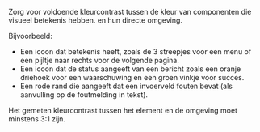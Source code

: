 <!-- @license CC0-1.0 -->

Zorg voor voldoende kleurcontrast tussen de kleur van componenten die visueel betekenis hebben.
en hun directe omgeving.

Bijvoorbeeld:

- Een icoon dat betekenis heeft, zoals de 3 streepjes voor een menu of een pijltje naar rechts voor de volgende pagina.
- Een icoon dat de status aangeeft van een bericht zoals een oranje driehoek voor een waarschuwing en een groen vinkje voor succes.
- Een rode rand die aangeeft dat een invoerveld fouten bevat (als aanvulling op de foutmelding in tekst).

Het gemeten kleurcontrast tussen het element en de omgeving moet minstens 3:1 zijn.
